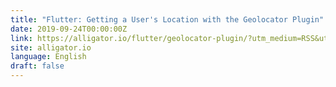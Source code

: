 ```yaml
---
title: "Flutter: Getting a User's Location with the Geolocator Plugin"
date: 2019-09-24T00:00:00Z
link: https://alligator.io/flutter/geolocator-plugin/?utm_medium=RSS&utm_source=news.12bit.vn
site: alligator.io
language: English
draft: false
---
```

